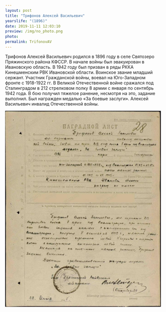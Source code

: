 ```yaml
---
layout: post
title: "Трифонов Алексей Васильевич"
yearslife: "(1896)"
date: 2019-11-11 12:03:10
preview: /img/no_photo.png
photo:
permalink: TrifonovAV
---
```


Трифонов Алексей Васильевич родился в 1896 году в селе Святозеро Пряжинского района КФССР. В начале войны был эвакуирован в Ивановскую область. В 1942 году был призван в ряды РККА Кинешменским РВК Ивановской области. Воинское звание младший сержант. Участник Гражданской войны, воевал на Юго-Западном фронте с 1918-1922 гг. В Великой Отечественной войне сражался под Сталинградом в 212 стрелковом полку 8 армии с января по сентябрь 1942 года. В бою получил тяжелое ранение, несмотря на это, задание выполнил. Был награжден медалью «За боевые заслуги». Алексей Васильевич инвалид Отечественной войны.

[<img src="/img/TrifonovAV1.jpg#thumbnail" alt="" title="">](/img/TrifonovAV1.jpg)
